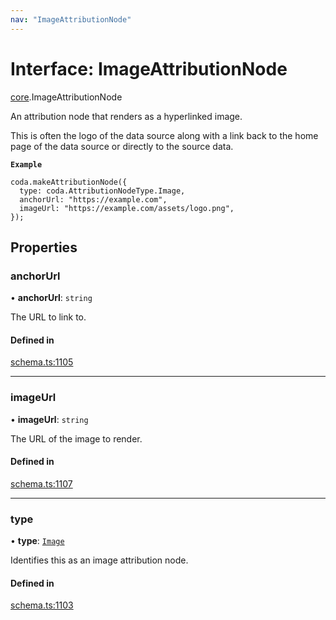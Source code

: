 ```yaml
---
nav: "ImageAttributionNode"
---
```

# Interface: ImageAttributionNode

[core](../modules/core.md).ImageAttributionNode

An attribution node that renders as a hyperlinked image.

This is often the logo of the data source along with a link back to the home page
of the data source or directly to the source data.

**`Example`**

```
coda.makeAttributionNode({
  type: coda.AttributionNodeType.Image,
  anchorUrl: "https://example.com",
  imageUrl: "https://example.com/assets/logo.png",
});
```

## Properties

### anchorUrl

• **anchorUrl**: `string`

The URL to link to.

#### Defined in

[schema.ts:1105](https://github.com/coda/packs-sdk/blob/main/schema.ts#L1105)

___

### imageUrl

• **imageUrl**: `string`

The URL of the image to render.

#### Defined in

[schema.ts:1107](https://github.com/coda/packs-sdk/blob/main/schema.ts#L1107)

___

### type

• **type**: [`Image`](../enums/core.AttributionNodeType.md#image)

Identifies this as an image attribution node.

#### Defined in

[schema.ts:1103](https://github.com/coda/packs-sdk/blob/main/schema.ts#L1103)
